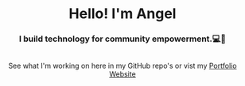 <h1 align="center">Hello! I'm Angel</h1>

<h3 align="center">I build technology for community empowerment.💻🌱</h3>

##

<p align="center">See what I'm working on here in my GitHub repo's or vist my
  <a href="https://angeljuarez.dev">Portfolio Website</a>
</p>
